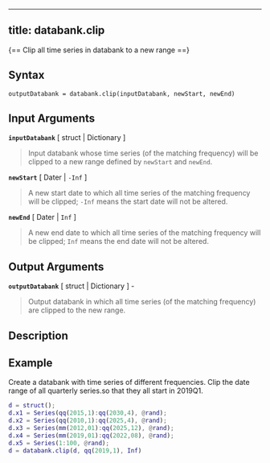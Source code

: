 
---
title: databank.clip
---

{== Clip all time series in databank to a new range ==}


## Syntax 

    outputDatabank = databank.clip(inputDatabank, newStart, newEnd)


## Input Arguments

__`inputDatabank`__ [ struct | Dictionary ]
>
> Input databank whose time series (of the matching frequency) will be
> clipped to a new range defined by `newStart` and `newEnd`.
>

__`newStart`__ [ Dater | `-Inf` ]
> 
> A new start date to which all time series of the matching frequency will
> be clipped; `-Inf` means the start date will not be altered.
> 

__`newEnd`__ [ Dater | `Inf` ]
> 
> A new end date to which all time series of the matching frequency will be
> clipped; `Inf` means the end date will not be altered.
> 


## Output Arguments

__`outputDatabank`__ [ struct | Dictionary ] - 
> 
> Output databank in which all time series (of the matching frequency) are
> clipped to the new range.
> 

## Description


## Example

Create a databank with time series of different frequencies. Clip the date
range of all quarterly series.so that they all start in 2019Q1.

```matlab
d = struct();
d.x1 = Series(qq(2015,1):qq(2030,4), @rand);
d.x2 = Series(qq(2010,1):qq(2025,4), @rand);
d.x3 = Series(mm(2012,01):qq(2025,12), @rand);
d.x4 = Series(mm(2019,01):qq(2022,08), @rand);
d.x5 = Series(1:100, @rand);
d = databank.clip(d, qq(2019,1), Inf)
```

